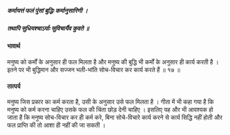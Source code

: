 ##### कर्मायत्तं फलं पुंसां बुद्धिः कर्मानुसारिणी ।
##### तथापि सुधियश्चाऽर्याः सुविचार्यैव कुवते ॥

#### भावार्थ

मनुष्य को कर्मों के अनुसार ही फल मिलता है और मनुष्य की बुद्धि भी कर्मों के अनुसार ही कार्य करती है । इतने पर भी बुद्धिमान और सज्जन भली-भांति सोच-विचार कर कार्य करते हैं ॥ १७ ॥

#### तात्पर्य

मनुष्य जिस प्रकार का कर्म करता है, उसी के अनुसार उसे फल मिलता है । गीता में भी कहा गया है कि मनुष्य को कर्म करना चाहिए उसके फल की चिंता छोड़ देनी चाहिए । इसलिए यह और भी आवश्यक हो जाता है कि मनुष्य सोच-विचार कर ही कर्म करे, बिना सोचे-विचारे कार्य करने से कार्य सिद्धि नहीं होती और फल प्राप्ति की तो आशा ही नहीं की जा सकती ।